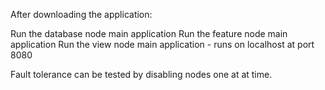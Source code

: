 After downloading the application: 

Run the database node main application
Run the feature node main application
Run the view node main application - runs on localhost at port 8080

Fault tolerance can be tested by disabling nodes one at at time.

